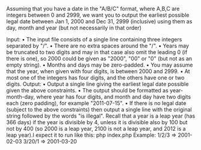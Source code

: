 Assuming that you have a date in the "A/B/C" format, where A,B,C are integers between 0 and 2999, we want you to output the earliest possible legal date between Jan 1, 2000 and Dec 31, 2999 
(inclusive) using them as day, month and year (but not necessarily in that order)

Input: 
• The input file consists of a single line containing three integers separated by "/". 
• There are no extra spaces around the "/". 
• Years may be truncated to two digits and may in that case also omit the leading 0 (if there is one), so 2000 could be given as "2000", "00" or "0" (but not as an empty string). 
• Months and days may be zero-padded. • You may assume that the year, when given with four digits, is between 2000 and 2999. 
• At most one of the integers has four digits, and the others have one or two digits. Output: 
• Output a single line giving the earliest legal date possible given the above constraints. 
• The output should be formatted as year-month-day, where year has four digits, and month and day have two digits each (zero padding), for example "2011-07-15". 
• If there is no legal date (subject to the above constraints) then output a single line with the original string followed by the words "is illegal". 
    Recall that a year is a leap year (has 366 days) if the year is divisible by 4, unless it is divisible also by 100 but not by 400 (so 2000 is a leap year, 2100 is not a leap year, 
    and 2012 is a leap year).I expect it to run like this: php index.php Example: 1/2/3 => 2001-02-03 3/20/1 => 2001-03-20